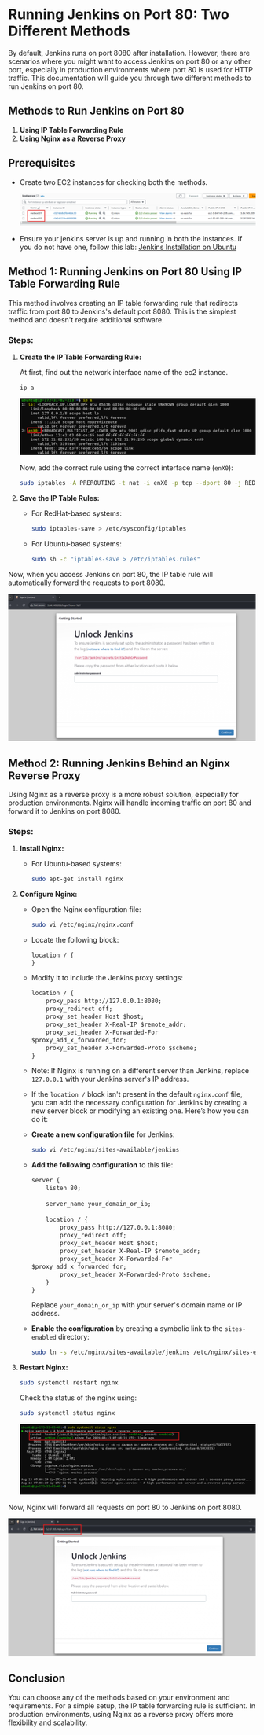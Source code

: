 # Running Jenkins on Port 80: Two Different Methods

By default, Jenkins runs on port 8080 after installation. However, there are scenarios where you might want to access Jenkins on port 80 or any other port, especially in production environments where port 80 is used for HTTP traffic. This documentation will guide you through two different methods to run Jenkins on port 80.

## Methods to Run Jenkins on Port 80
1. **Using IP Table Forwarding Rule**
2. **Using Nginx as a Reverse Proxy**

## Prerequisites
- Create two EC2 instances for checking both the methods.

  ![alt text](./images/method-02.png)

- Ensure your jenkins server is up and running in both the instances. If you do not have one, follow this lab: [Jenkins Installation on Ubuntu](https://github.com/AhnafNabil/Jenkins-Labs/tree/main/Lab%2001)

## Method 1: Running Jenkins on Port 80 Using IP Table Forwarding Rule
This method involves creating an IP table forwarding rule that redirects traffic from port 80 to Jenkins's default port 8080. This is the simplest method and doesn't require additional software.

### Steps:

1. **Create the IP Table Forwarding Rule:**

    At first, find out the network interface name of the ec2 instance.

    ```
    ip a
    ```

    ![alt text](./images/method-03.png)

    Now, add the correct rule using the correct interface name (`enX0`):

    ```bash
    sudo iptables -A PREROUTING -t nat -i enX0 -p tcp --dport 80 -j REDIRECT --to-port 8080
    ```

2. **Save the IP Table Rules:**

    - For RedHat-based systems:

      ```bash
      sudo iptables-save > /etc/sysconfig/iptables
      ```

    - For Ubuntu-based systems:

      ```bash
      sudo sh -c "iptables-save > /etc/iptables.rules"
      ```

Now, when you access Jenkins on port 80, the IP table rule will automatically forward the requests to port 8080.

![alt text](./images/method-01.png)

## Method 2: Running Jenkins Behind an Nginx Reverse Proxy
Using Nginx as a reverse proxy is a more robust solution, especially for production environments. Nginx will handle incoming traffic on port 80 and forward it to Jenkins on port 8080.

### Steps:

1. **Install Nginx:**

    - For Ubuntu-based systems:

      ```bash
      sudo apt-get install nginx
      ```

2. **Configure Nginx:**

    - Open the Nginx configuration file:

      ```bash
      sudo vi /etc/nginx/nginx.conf
      ```

    - Locate the following block:

      ```nginx
      location / {
      }
      ```

    - Modify it to include the Jenkins proxy settings:

      ```nginx
      location / {
          proxy_pass http://127.0.0.1:8080;
          proxy_redirect off;
          proxy_set_header Host $host;
          proxy_set_header X-Real-IP $remote_addr;
          proxy_set_header X-Forwarded-For $proxy_add_x_forwarded_for;
          proxy_set_header X-Forwarded-Proto $scheme;
      }
      ```

    - Note: If Nginx is running on a different server than Jenkins, replace `127.0.0.1` with your Jenkins server's IP address.

    - If the `location /` block isn't present in the default `nginx.conf` file, you can add the necessary configuration for Jenkins by creating a new server block or modifying an existing one. Here’s how you can do it:

    - **Create a new configuration file** for Jenkins:

      ```bash
      sudo vi /etc/nginx/sites-available/jenkins
      ```

    - **Add the following configuration** to this file:

      ```nginx
      server {
          listen 80;

          server_name your_domain_or_ip;

          location / {
              proxy_pass http://127.0.0.1:8080;
              proxy_redirect off;
              proxy_set_header Host $host;
              proxy_set_header X-Real-IP $remote_addr;
              proxy_set_header X-Forwarded-For $proxy_add_x_forwarded_for;
              proxy_set_header X-Forwarded-Proto $scheme;
          }
      }
      ```

      Replace `your_domain_or_ip` with your server's domain name or IP address.

    - **Enable the configuration** by creating a symbolic link to the `sites-enabled` directory:

      ```bash
      sudo ln -s /etc/nginx/sites-available/jenkins /etc/nginx/sites-enabled/
      ```


3. **Restart Nginx:**

    ```bash
    sudo systemctl restart nginx
    ```

    Check the status of the nginx using:

    ```bash
    sudo systemctl status nginx
    ```

    ![alt text](./images/method-05.png)

Now, Nginx will forward all requests on port 80 to Jenkins on port 8080.

![alt text](./images/method-04.png)

## Conclusion
You can choose any of the methods based on your environment and requirements. For a simple setup, the IP table forwarding rule is sufficient. In production environments, using Nginx as a reverse proxy offers more flexibility and scalability.